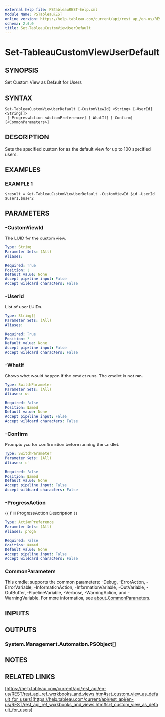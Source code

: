 ```yaml
---
external help file: PSTableauREST-help.xml
Module Name: PSTableauREST
online version: https://help.tableau.com/current/api/rest_api/en-us/REST/rest_api_ref_workbooks_and_views.htm#set_custom_view_as_default_for_users
schema: 2.0.0
title: Set-TableauCustomViewUserDefault
---
```


# Set-TableauCustomViewUserDefault

## SYNOPSIS
Set Custom View as Default for Users

## SYNTAX

```
Set-TableauCustomViewUserDefault [-CustomViewId] <String> [-UserId] <String[]>
 [-ProgressAction <ActionPreference>] [-WhatIf] [-Confirm] [<CommonParameters>]
```

## DESCRIPTION
Sets the specified custom for as the default view for up to 100 specified users.

## EXAMPLES

### EXAMPLE 1
```
$result = Set-TableauCustomViewUserDefault -CustomViewId $id -UserId $user1,$user2
```

## PARAMETERS

### -CustomViewId
The LUID for the custom view.

```yaml
Type: String
Parameter Sets: (All)
Aliases:

Required: True
Position: 1
Default value: None
Accept pipeline input: False
Accept wildcard characters: False
```

### -UserId
List of user LUIDs.

```yaml
Type: String[]
Parameter Sets: (All)
Aliases:

Required: True
Position: 2
Default value: None
Accept pipeline input: False
Accept wildcard characters: False
```

### -WhatIf
Shows what would happen if the cmdlet runs.
The cmdlet is not run.

```yaml
Type: SwitchParameter
Parameter Sets: (All)
Aliases: wi

Required: False
Position: Named
Default value: None
Accept pipeline input: False
Accept wildcard characters: False
```

### -Confirm
Prompts you for confirmation before running the cmdlet.

```yaml
Type: SwitchParameter
Parameter Sets: (All)
Aliases: cf

Required: False
Position: Named
Default value: None
Accept pipeline input: False
Accept wildcard characters: False
```

### -ProgressAction
{{ Fill ProgressAction Description }}

```yaml
Type: ActionPreference
Parameter Sets: (All)
Aliases: proga

Required: False
Position: Named
Default value: None
Accept pipeline input: False
Accept wildcard characters: False
```

### CommonParameters
This cmdlet supports the common parameters: -Debug, -ErrorAction, -ErrorVariable, -InformationAction, -InformationVariable, -OutVariable, -OutBuffer, -PipelineVariable, -Verbose, -WarningAction, and -WarningVariable. For more information, see [about_CommonParameters](http://go.microsoft.com/fwlink/?LinkID=113216).

## INPUTS

## OUTPUTS

### System.Management.Automation.PSObject[]
## NOTES

## RELATED LINKS

[https://help.tableau.com/current/api/rest_api/en-us/REST/rest_api_ref_workbooks_and_views.htm#set_custom_view_as_default_for_users](https://help.tableau.com/current/api/rest_api/en-us/REST/rest_api_ref_workbooks_and_views.htm#set_custom_view_as_default_for_users)

